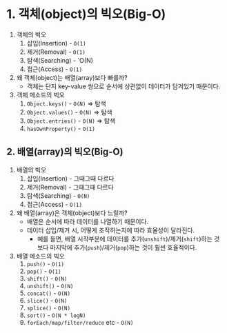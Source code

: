 # 1. 객체(object)의 빅오(Big-O)

1. 객체의 빅오
    1. 삽입(Insertion) - `O(1)`
    2. 제거(Removal) - `O(1)`
    3. 탐색(Searching) - `O(N)
    4. 접근(Access) - `O(1)`
2. 왜 객체(object)는 배열(array)보다 빠를까?
    - 객체는 단지 key-value 쌍으로 순서에 상관없이 데이터가 담겨있기 때문이다.
3. 객체 메소드의 빅오
    1. `Object.keys()` - `O(N)` ⇒ 탐색
    2. `Object.values()` - `O(N)` ⇒ 탐색
    3. `Object.entries()` - `O(N)` ⇒ 탐색
    4. `hasOwnProperty()` - `O(1)`

## 2. 배열(array)의 빅오(Big-O)

1. 배열의 빅오
    1. 삽입(Insertion) - 그때그때 다르다
    2. 제거(Removal) - 그때그때 다르다
    3. 탐색(Searching) - `O(N)`
    4. 접근(Access) - `O(1)`
2. 왜 배열(array)은 객체(object)보다 느릴까?
    - 배열은 순서에 따라 데이터를 나열하기 때문이다.
    - 데이터 삽입/제거 시, 어떻게 조작하는지에 따라 효율성이 달라진다.
      - 예를 들면, 배열 시작부분에 데이터를 추가(`unshift`)/제거(`shift`)하는 것보다 마지막에 추가(`push`)/제거(`pop`)하는 것이 훨씬 효율적이다.
3. 배열 메소드의 빅오
    1. `push()` - `O(1)`
    2. `pop()` - `O(1)`
    3. `shift()` - `O(N)`
    4. `unshift()` - `O(N)`
    5. `concat()` - `O(N)`
    6. `slice()` - `O(N)`
    7. `splice()` - `O(N)` 
    8. `sort()` - `O(N * logN)`
    9. `forEach/map/filter/reduce` etc - `O(N)`
